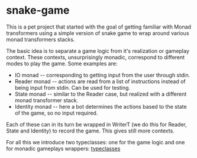 # snake-game

This is a pet project that started with the goal of getting familiar with Monad transformers using a simple version of snake game to wrap around various monad transformers stacks.

The basic idea is to separate a game logic from it's realization or gameplay context. These contexts, unsurprisingly monadic,
correspond to different modes to play the game. Some examples are:

* IO monad -- corresponding to getting input from the user through stdin.
* Reader monad -- actions are read from a list of instructions instead of being input from stdin. Can be used for testing.
* State monad -- similar to the Reader case, but realized with a different monad transformer stack.
* Identity monad -- here a bot determines the actions based to the state of the game, so no input required. 

Each of these can in its turn be wrapped in WriterT (we do this for Reader, State and Identity) to record the game. This gives still more contexts.

For all this we introduce two typeclasses: one for the game logic and one for monadic gameplays wrappers: [typeclasses](https://github.com/denisbash/snakegame/blob/master/src/Classes.hs)
